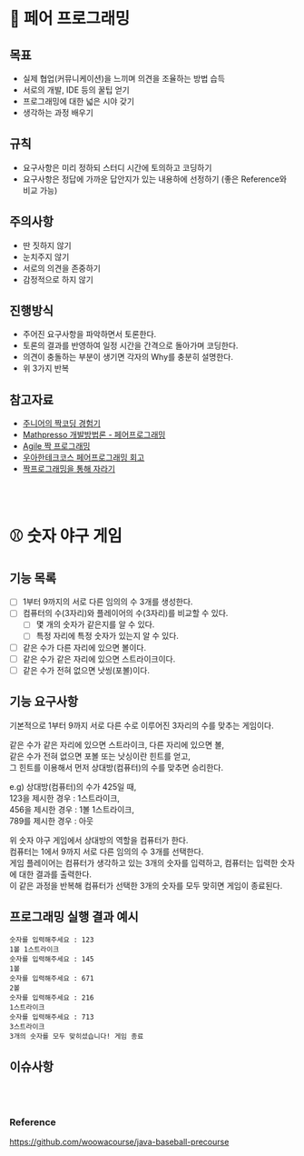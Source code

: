 # 👬  페어 프로그래밍
## 목표
  - 실제 협업(커뮤니케이션)을 느끼며 의견을 조율하는 방법 습득
  - 서로의 개발, IDE 등의 꿀팁 얻기
  - 프로그래밍에 대한 넓은 시야 갖기
  - 생각하는 과정 배우기

## 규칙
  - 요구사항은 미리 정하되 스터디 시간에 토의하고 코딩하기
  - 요구사항은 정답에 가까운 답안지가 있는 내용하에 선정하기 (좋은 Reference와 비교 가능)

## 주의사항
  - 딴 짓하지 않기
  - 눈치주지 않기
  - 서로의 의견을 존중하기
  - 감정적으로 하지 않기

## 진행방식
  - 주어진 요구사항을 파악하면서 토론한다.
  - 토론의 결과를 반영하여 일정 시간을 간격으로 돌아가며 코딩한다.
  - 의견이 충돌하는 부분이 생기면 각자의 Why를 충분히 설명한다.
  - 위 3가지 반복

## 참고자료
  - [주니어의 짝코딩 경험기](https://velog.io/@troflev/%EC%A3%BC%EB%8B%88%EC%96%B4%EC%9D%98-%EC%A7%9D%EC%BD%94%EB%94%A9-%EA%B2%BD%ED%97%98%EA%B8%B0-7njvfeief5)
  - [Mathpresso 개발방법론 - 페어프로그래밍](https://blog.mathpresso.com/mathpresso-%EA%B0%9C%EB%B0%9C%EB%B0%A9%EB%B2%95%EB%A1%A0-1-%ED%8E%98%EC%96%B4-%ED%94%84%EB%A1%9C%EA%B7%B8%EB%9E%98%EB%B0%8D-pair-programing-f7d07ac323d0)
  - [Agile 짝 프로그래밍](https://gmlwjd9405.github.io/2018/07/02/agile-pair-programming.html)
  - [우아한테크코스 페어프로그래밍 회고](https://pjh3749.tistory.com/247)
  - [짝프로그래밍을 통해 자라기](https://techblog.deepnatural.ai/2021/04/19/pair-programming)

<br><br>

# ⚾️  숫자 야구 게임
## 기능 목록

- [ ] 1부터 9까지의 서로 다른 임의의 수 3개를 생성한다.
- [ ] 컴퓨터의 수(3자리)와 플레이어의 수(3자리)를 비교할 수 있다.
    - [ ] 몇 개의 숫자가 같은지를 알 수 있다.
    - [ ] 특정 자리에 특정 숫자가 있는지 알 수 있다.
- [ ] 같은 수가 다른 자리에 있으면 볼이다.
- [ ] 같은 수가 같은 자리에 있으면 스트라이크이다.
- [ ] 같은 수가 전혀 없으면 낫씽(포볼)이다.

## 기능 요구사항

기본적으로 1부터 9까지 서로 다른 수로 이루어진 3자리의 수를 맞추는 게임이다.

같은 수가 같은 자리에 있으면 스트라이크, 다른 자리에 있으면 볼,  
같은 수가 전혀 없으면 포볼 또는 낫싱이란 힌트를 얻고,  
그 힌트를 이용해서 먼저 상대방(컴퓨터)의 수를 맞추면 승리한다.

e.g) 상대방(컴퓨터)의 수가 425일 때,  
123을 제시한 경우 : 1스트라이크,  
456을 제시한 경우 : 1볼 1스트라이크,  
789를 제시한 경우 : 아웃

위 숫자 야구 게임에서 상대방의 역할을 컴퓨터가 한다.  
컴퓨터는 1에서 9까지 서로 다른 임의의 수 3개를 선택한다.  
게임 플레이어는 컴퓨터가 생각하고 있는 3개의 숫자를 입력하고, 컴퓨터는 입력한 숫자에 대한 결과를 출력한다.  
이 같은 과정을 반복해 컴퓨터가 선택한 3개의 숫자를 모두 맞히면 게임이 종료된다.  

## 프로그래밍 실행 결과 예시

```
숫자를 입력해주세요 : 123
1볼 1스트라이크
숫자를 입력해주세요 : 145
1볼
숫자를 입력해주세요 : 671
2볼
숫자를 입력해주세요 : 216
1스트라이크
숫자를 입력해주세요 : 713
3스트라이크
3개의 숫자를 모두 맞히셨습니다! 게임 종료
```

## 이슈사항

<br><br>

### Reference
https://github.com/woowacourse/java-baseball-precourse

